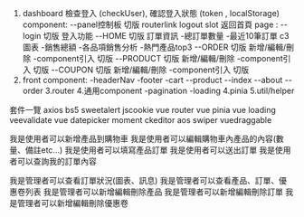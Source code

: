 1. dashboard
   檢查登入 (checkUser),
   確認登入狀態 (token , localStorage)
   component:
   --panel控制板
   切版
   routerlink
   logout slot
   返回首頁
   page :
   --login
   切版
   登入功能
   --HOME
   切版
   訂單資訊 -總訂單數量 -最近10筆訂單
   c3圖表 -銷售總額 -各品項銷售分析 -熱門產品top3
   --ORDER
   切版
   新增/編輯/刪除
   -component引入
   切版
   --PRODUCT
   切版
   新增/編輯/刪除
   -component引入
   切版
   --COUPON
   切版
   新增/編輯/刪除
   -component引入
   切版
2. front
   component:
   -headerNav
   -footer
   -cart
   --product
   --index
   --about
      <!-- --faq 觀望 -->
   --order
   3.router 4.通用component
   -pagination
   -loading
   4.pinia
   5.util/helper
   <!-- test 後面在學 -->

套件一覽
axios
bs5
sweetalert
jscookie
vue router
vue pinia
vue loading
veevalidate
vue datepicker
moment
ckeditor
aos
swiper
vuedraggable

我是使用者可以新增產品到購物車
我是使用者可以編輯購物車內產品的內容(數量、備註etc...)
我是使用者可以填寫產品訂單
我是使用者可以送出訂單
我是使用者可以查詢我的訂單內容

我是管理者可以查看訂單狀況(圖表、訊息)
我是管理者可以查看產品、訂單、優惠卷列表
我是管理者可以新增編輯刪除產品
我是管理者可以新增編輯刪除訂單
我是管理者可以新增編輯刪除優惠卷
